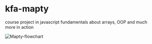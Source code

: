 # kfa-mapty
course project in javascript fundamentals about arrays, OOP and much more in action

![Mapty-flowchart](https://github.com/Kavin-crew/kfa-mapty/assets/129659804/049628a9-0e32-4beb-a755-2bd0a70538a2)
